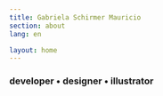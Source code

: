```yaml
---
title: Gabriela Schirmer Mauricio
section: about
lang: en

layout: home
---
```


<div class="gsm-about">
  <h3>
    developer • designer • illustrator
  </h3>
</div>